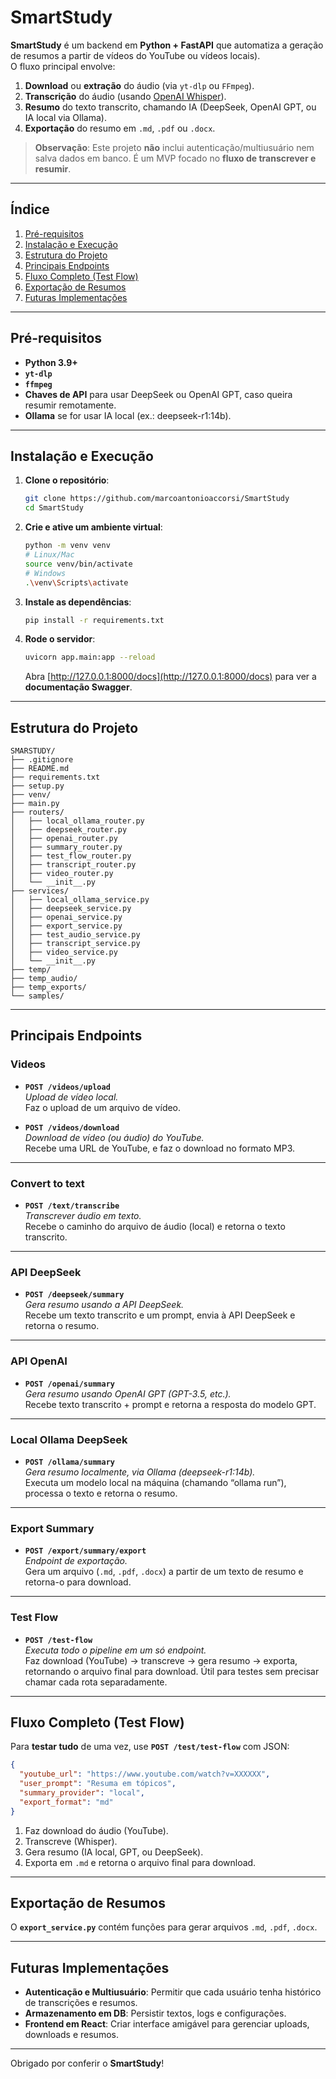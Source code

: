 # SmartStudy

**SmartStudy** é um backend em **Python + FastAPI** que automatiza a geração de resumos a partir de vídeos do YouTube ou vídeos locais).  
O fluxo principal envolve:

1. **Download** ou **extração** do áudio (via `yt-dlp` ou `FFmpeg`).  
2. **Transcrição** do áudio (usando [OpenAI Whisper](https://github.com/openai/whisper)).  
3. **Resumo** do texto transcrito, chamando IA (DeepSeek, OpenAI GPT, ou IA local via Ollama).  
4. **Exportação** do resumo em `.md`, `.pdf` ou `.docx`.  

> **Observação**: Este projeto **não** inclui autenticação/multiusuário nem salva dados em banco. É um MVP focado no **fluxo de transcrever e resumir**.

---

## Índice

1. [Pré-requisitos](#pré-requisitos)  
2. [Instalação e Execução](#instalação-e-execução)  
3. [Estrutura do Projeto](#estrutura-do-projeto)  
4. [Principais Endpoints](#principais-endpoints)  
5. [Fluxo Completo (Test Flow)](#fluxo-completo-test-flow)  
6. [Exportação de Resumos](#exportação-de-resumos)  
7. [Futuras Implementações](#futuras-implementações)  

---

## Pré-requisitos

- **Python 3.9+**  
- **`yt-dlp`**  
- **`ffmpeg`**  
- **Chaves de API** para usar DeepSeek ou OpenAI GPT, caso queira resumir remotamente.  
- **Ollama** se for usar IA local (ex.: deepseek-r1:14b).

---

## Instalação e Execução

1. **Clone o repositório**:
   ```bash
   git clone https://github.com/marcoantonioaccorsi/SmartStudy
   cd SmartStudy
   ```

2. **Crie e ative um ambiente virtual**:
   ```bash
   python -m venv venv
   # Linux/Mac
   source venv/bin/activate
   # Windows
   .\venv\Scripts\activate
   ```

3. **Instale as dependências**:
   ```bash
   pip install -r requirements.txt
   ```

4. **Rode o servidor**:
   ```bash
   uvicorn app.main:app --reload
   ```
   Abra [http://127.0.0.1:8000/docs](http://127.0.0.1:8000/docs) para ver a **documentação Swagger**.

---

## Estrutura do Projeto

```
SMARSTUDY/
├── .gitignore
├── README.md
├── requirements.txt
├── setup.py
├── venv/
├── main.py
├── routers/
│   ├── local_ollama_router.py
│   ├── deepseek_router.py
│   ├── openai_router.py
│   ├── summary_router.py
│   ├── test_flow_router.py
│   ├── transcript_router.py
│   ├── video_router.py
│   └── __init__.py
├── services/
│   ├── local_ollama_service.py
│   ├── deepseek_service.py
│   ├── openai_service.py
│   ├── export_service.py
│   ├── test_audio_service.py
│   ├── transcript_service.py
│   ├── video_service.py
│   └── __init__.py
├── temp/
├── temp_audio/
├── temp_exports/
└── samples/
```

---

## **Principais Endpoints**

### **Videos**
- **`POST /videos/upload`**  
  *Upload de vídeo local.*  
  Faz o upload de um arquivo de vídeo.

- **`POST /videos/download`**  
  *Download de vídeo (ou áudio) do YouTube.*  
  Recebe uma URL de YouTube, e faz o download no formato MP3.

---

### **Convert to text**
- **`POST /text/transcribe`**  
  *Transcrever áudio em texto.*  
  Recebe o caminho do arquivo de áudio (local) e retorna o texto transcrito.

---

### **API DeepSeek**
- **`POST /deepseek/summary`**  
  *Gera resumo usando a API DeepSeek.*  
  Recebe um texto transcrito e um prompt, envia à API DeepSeek e retorna o resumo.

---

### **API OpenAI**
- **`POST /openai/summary`**  
  *Gera resumo usando OpenAI GPT (GPT-3.5, etc.).*  
  Recebe texto transcrito + prompt e retorna a resposta do modelo GPT.

---

### **Local Ollama DeepSeek**
- **`POST /ollama/summary`**  
  *Gera resumo localmente, via Ollama (deepseek-r1:14b).*  
  Executa um modelo local na máquina (chamando “ollama run”), processa o texto e retorna o resumo.

---

### **Export Summary**
- **`POST /export/summary/export`**  
  *Endpoint de exportação.*  
  Gera um arquivo (`.md`, `.pdf`, `.docx`) a partir de um texto de resumo e retorna-o para download.

---

### **Test Flow**
- **`POST /test-flow`**  
  *Executa todo o pipeline em um só endpoint.*  
  Faz download (YouTube) → transcreve → gera resumo → exporta, retornando o arquivo final para download. Útil para testes sem precisar chamar cada rota separadamente.

---

## Fluxo Completo (Test Flow)

Para **testar tudo** de uma vez, use **`POST /test/test-flow`** com JSON:

```json
{
  "youtube_url": "https://www.youtube.com/watch?v=XXXXXX",
  "user_prompt": "Resuma em tópicos",
  "summary_provider": "local",
  "export_format": "md"
}
```

1. Faz download do áudio (YouTube).  
2. Transcreve (Whisper).  
3. Gera resumo (IA local, GPT, ou DeepSeek).  
4. Exporta em `.md` e retorna o arquivo final para download.

---

## Exportação de Resumos

O **`export_service.py`** contém funções para gerar arquivos `.md`, `.pdf`, `.docx`.

---

## Futuras Implementações

- **Autenticação e Multiusuário**: Permitir que cada usuário tenha histórico de transcrições e resumos.  
- **Armazenamento em DB**: Persistir textos, logs e configurações.  
- **Frontend em React**: Criar interface amigável para gerenciar uploads, downloads e resumos.  

---

Obrigado por conferir o **SmartStudy**!